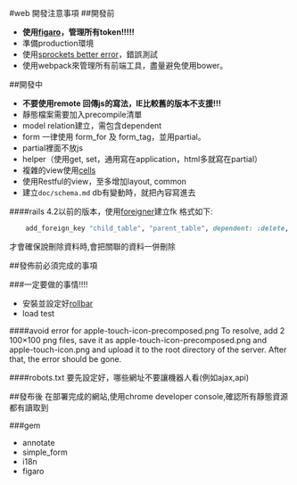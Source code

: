 #web 開發注意事項
##開發前
* **使用[figaro](https://github.com/laserlemon/figaro)，管理所有token!!!!!**
* 準備production環境
* 使用[sprockets better error](sprockets_better_errors)，錯誤測試
* 使用webpack來管理所有前端工具，盡量避免使用bower。

##開發中
* **不要使用remote 回傳js的寫法，IE比較舊的版本不支援!!!**
* 靜態檔案需要加入precompile清單
* model relation建立，需包含dependent
* form 一律使用 form_for 及 form_tag，並用partial。
* partial裡面不放js
* helper（使用get, set，通用寫在application，html多就寫在partial）
* 複雜的view使用[cells](https://github.com/apotonick/cells)
* 使用Restful的view，至多增加layout, common
* 建立`doc/schema.md` db有變動時，就把內容寫進去

####rails 4.2以前的版本，使用[foreigner](https://github.com/matthuhiggins/foreigner)建立fk
格式如下:
```rb
    add_foreign_key "child_table", "parent_table", dependent: :delete, name: "child_xxx_id_fk"
```

才會確保說刪除資料時,會把關聯的資料一併刪除


##發佈前必須完成的事項

###一定要做的事情!!!!
* 安裝並設定好[rollbar](https://rollbar.com/)
* load test

####avoid error for apple-touch-icon-precomposed.png
To resolve, add 2 100×100 png files, save it as apple-touch-icon-precomposed.png and apple-touch-icon.png and upload it to the root directory of the server. After that, the error should be gone.

####robots.txt
要先設定好，哪些網址不要讓機器人看(例如ajax,api)

##發布後
在部署完成的網站,使用chrome developer console,確認所有靜態資源都有讀取到

###gem
* annotate
* simple_form
* i18n
* figaro
